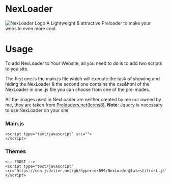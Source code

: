 # NexLoader
![NexLoader Logo](https://1.bp.blogspot.com/-NvasQIQoQJo/YOaVyl7lmNI/AAAAAAAAAM0/nRY_oQp3X3MmcazdxQK5XB3bLvNpxB3vQCLcBGAsYHQ/s623/coollogo_com-6575533.png)
A Lightweight & attractive Preloader to make your website even more cool.

# Usage
To add NexLoader to Your Website, all you need to do is to add two scripts to you site.

The first one is the main.js file which will execute the task of showing and hiding the NexLoader & the second one contains the css&html of the NexLoader in one .js file you can choose from one of the pre-mades.

All the images used in NexLoader are neither created by me nor owned by me, they are taken from [Preloaders.net(Icons8)](https://icons8.com/preloaders/).
__Note__: Jquery is necessary to use NexLoader on your site
### Main.js
```
<script type="text/javascript" src="">
</script>
```
### Themes
```
<-- FROST -->
<script type="text/javascript" src="https://cdn.jsdelivr.net/gh/hyperior099/NexLoader@latest/frost.js">
</script>
```
